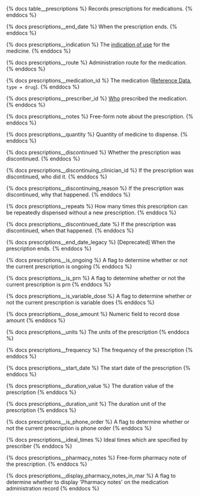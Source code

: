 {% docs table__prescriptions %}
Records prescriptions for medications.
{% enddocs %}

{% docs prescriptions__end_date %}
When the prescription ends.
{% enddocs %}

{% docs prescriptions__indication %}
The [indication of use](https://en.wikipedia.org/wiki/Indication_(medicine)) for the medicine.
{% enddocs %}

{% docs prescriptions__route %}
Administration route for the medication.
{% enddocs %}

{% docs prescriptions__medication_id %}
The medication ([Reference Data](#!/source/source.tamanu.tamanu.reference_data), `type = drug`).
{% enddocs %}

{% docs prescriptions__prescriber_id %}
[Who](#!/source/source.tamanu.tamanu.users) prescribed the medication.
{% enddocs %}

{% docs prescriptions__notes %}
Free-form note about the prescription.
{% enddocs %}

{% docs prescriptions__quantity %}
Quantity of medicine to dispense.
{% enddocs %}

{% docs prescriptions__discontinued %}
Whether the prescription was discontinued.
{% enddocs %}

{% docs prescriptions__discontinuing_clinician_id %}
If the prescription was discontinued, who did it.
{% enddocs %}

{% docs prescriptions__discontinuing_reason %}
If the prescription was discontinued, why that happened.
{% enddocs %}

{% docs prescriptions__repeats %}
How many times this prescription can be repeatedly dispensed without a new prescription.
{% enddocs %}

{% docs prescriptions__discontinued_date %}
If the prescription was discontinued, when that happened.
{% enddocs %}

{% docs prescriptions__end_date_legacy %}
[Deprecated] When the prescription ends.
{% enddocs %}

{% docs prescriptions__is_ongoing %}
A flag to determine whether or not the current prescription is ongoing
{% enddocs %}

{% docs prescriptions__is_prn %}
A flag to determine whether or not the current prescription is prn
{% enddocs %}

{% docs prescriptions__is_variable_dose %}
A flag to determine whether or not the current prescription is variable does
{% enddocs %}

{% docs prescriptions__dose_amount %}
Numeric field to record dose amount
{% enddocs %}

{% docs prescriptions__units %}
The units of the prescription
{% enddocs %}

{% docs prescriptions__frequency %}
The frequency of the prescription
{% enddocs %}

{% docs prescriptions__start_date %}
The start date of the prescription
{% enddocs %}

{% docs prescriptions__duration_value %}
The duration value of the prescription
{% enddocs %}

{% docs prescriptions__duration_unit %}
The duration unit of the prescription
{% enddocs %}

{% docs prescriptions__is_phone_order %}
A flag to determine whether or not the current prescription is phone order
{% enddocs %}

{% docs prescriptions__ideal_times %}
Ideal times which are specified by prescriber
{% enddocs %}

{% docs prescriptions__pharmacy_notes %}
Free-form pharmacy note of the prescription.
{% enddocs %}

{% docs prescriptions__display_pharmacy_notes_in_mar %}
A flag to determine whether to display 'Pharmacy notes' on the medication administration record
{% enddocs %}
